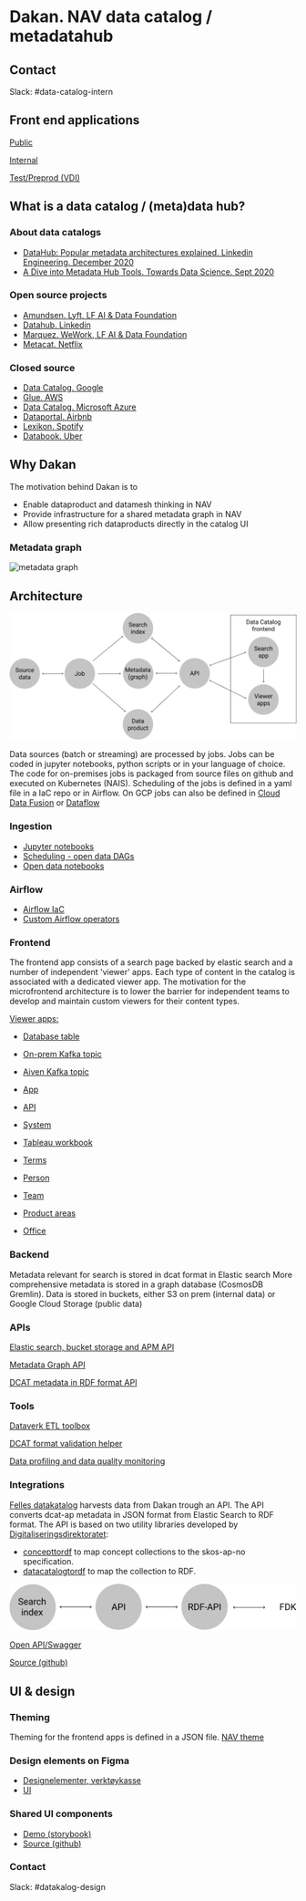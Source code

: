 # Dakan. NAV data catalog / metadatahub 

## Contact

Slack: #data-catalog-intern

## Front end applications

[Public](https://data.nav.no)

[Internal](https://data.adeo.no)

[Test/Preprod (VDI) ](https://data.nais.preprod.local)


## What is a data catalog / (meta)data hub?

### About data catalogs

* [DataHub: Popular metadata architectures explained. Linkedin Engineering. December 2020](https://engineering.linkedin.com/blog/2020/datahub-popular-metadata-architectures-explained)
* [A Dive into Metadata Hub Tools. Towards Data Science. Sept 2020](https://towardsdatascience.com/a-dive-into-metadata-hub-tools-67259804971f)


### Open source projects

* [Amundsen. Lyft, LF AI & Data Foundation](https://github.com/amundsen-io/amundsen/)
* [Datahub. Linkedin](https://github.com/linkedin/datahub)
* [Marquez. WeWork, LF AI & Data Foundation](https://github.com/MarquezProject/marquez)
* [Metacat. Netflix](https://github.com/Netflix/metacat)

### Closed source

* [Data Catalog. Google](https://cloud.google.com/data-catalog)
* [Glue. AWS](https://aws.amazon.com/glue)
* [Data Catalog. Microsoft Azure](https://azure.microsoft.com/en-us/services/data-catalog/)
* [Dataportal. Airbnb](https://medium.com/airbnb-engineering/democratizing-data-at-airbnb-852d76c51770)
* [Lexikon. Spotify](https://engineering.atspotify.com/2020/02/27/how-we-improved-data-discovery-for-data-scientists-at-spotify/)
* [Databook. Uber](https://eng.uber.com/databook/)


## Why Dakan

The motivation behind Dakan is to

* Enable dataproduct and datamesh thinking in NAV
* Provide infrastructure for a shared metadata graph in NAV
* Allow presenting rich dataproducts directly in the catalog UI

### Metadata graph

![metadata graph](https://gblobscdn.gitbook.com/assets%2F-M2884F5bMA992MVZBSR%2Fsync%2Fc6d027a7cd92ddab6dffc2c1c395cffc7682e8b0.png)


## Architecture

![Architecture](./docs/svg/architecture.svg)

Data sources (batch or streaming) are processed by jobs. Jobs can be coded in jupyter notebooks, python scripts or in your language of choice. The code for on-premises jobs is packaged from source files on github and executed on Kubernetes (NAIS). Scheduling of the jobs is defined in a yaml file in a IaC repo or in Airflow. On GCP jobs can also be defined in [Cloud Data Fusion](https://cloud.google.com/data-fusion) or [Dataflow](https://cloud.google.com/dataflow)

### Ingestion

* [Jupyter notebooks](https://github.com/navikt/data-catalog-indexers)
* [Scheduling - open data DAGs](https://github.com/navikt/opendata-dags)
* [Open data notebooks](https://github.com/navikt/opendata)

### Airflow

* [Airflow IaC](https://github.com/navikt/knada-airflow)
* [Custom Airflow operators](https://github.com/navikt/dataverk-airflow)


### Frontend

The frontend app consists of a search page backed by elastic search and a number of independent 'viewer' apps. Each type of content in the catalog is associated with a dedicated viewer app. The motivation for the microfrontend architecture is to lower the barrier for independent teams to develop and maintain custom viewers for their content types. 

[Viewer apps:](https://github.com/navikt/dakan/tree/master/packages/viewers)

* [Database table](https://github.com/navikt/dakan/tree/master/packages/viewers/table)
* [On-prem Kafka topic](https://github.com/navikt/dakan/tree/master/packages/viewers/kafka)
* [Aiven Kafka topic](https://github.com/navikt/dakan/tree/master/packages/viewers/kafkaaiven)
* [App](https://github.com/navikt/dakan/tree/master/packages/viewers/naisapp)
* [API](https://github.com/navikt/dakan/tree/master/packages/viewers/api)
* [System](https://github.com/navikt/dakan/tree/master/packages/viewers/system)
* [Tableau workbook](https://github.com/navikt/dakan/tree/master/packages/viewers/tableau)
* [Terms](https://github.com/navikt/dakan/tree/master/packages/viewers/term)

* [Person](https://github.com/navikt/dakan/tree/master/packages/viewers/person)
* [Team](https://github.com/navikt/dakan/tree/master/packages/viewers/team)
* [Product areas](https://github.com/navikt/dakan/tree/master/packages/viewers/productarea)
* [Office](https://github.com/navikt/dakan/tree/master/packages/viewers/office)


### Backend 

Metadata relevant for search is stored in dcat format in Elastic search
More comprehensive metadata is stored in a graph database (CosmosDB Gremlin).
Data is stored in buckets, either S3 on prem (internal data) or Google Cloud Storage (public data) 

### APIs

[Elastic search, bucket storage and APM API](https://github.com/navikt/dataverk-api)

[Metadata Graph API](https://github.com/navikt/data-catalog-api)

[DCAT metadata in RDF format API](https://github.com/navikt/digdir-api)

### Tools

[Dataverk ETL toolbox](https://github.com/navikt/dataverk)

[DCAT format validation helper](https://github.com/navikt/data-catalog-dcat-validator)

[Data profiling and data quality monitoring](https://github.com/navikt/nada-koala)


### Integrations

[Felles datakatalog](https://data.norge.no/) harvests data from Dakan trough an API. The API converts dcat-ap metadata in JSON format from Elastic Search to RDF format. The API is based on two utility libraries developed by [Digitaliseringsdirektoratet](https://github.com/Informasjonsforvaltning):
* [concepttordf](https://github.com/Informasjonsforvaltning/concepttordf) to map concept collections to the skos-ap-no specification.
* [datacatalogtordf](https://github.com/Informasjonsforvaltning/datacatalogtordf) to map the collection to RDF.

![Architecture](./docs/svg/fdk.svg)

[Open API/Swagger](https://data.nav.no/digdir-api/docs)

[Source (github)](https://github.com/navikt/digdir-api)

## UI & design

### Theming
Theming for the frontend apps is defined in a JSON file. [NAV theme](https://navikt.github.io/dakan/story/themes-nav--theme)  

### Design elements on Figma

* [Designelementer, verktøykasse](https://www.figma.com/proto/NPmUvNUbKhBJ2bKH88Tp1F/Datakatalogen)
* [UI](https://www.figma.com/file/NPmUvNUbKhBJ2bKH88Tp1F/Datakatalogen?node-id=109%3A0)

### Shared UI components 

* [Demo (storybook)](https://navikt.github.io/dakan)
* [Source (github)](https://github.com/navikt/dakan/tree/master/packages/shared/ui)

### Contact

Slack: #datakalog-design







